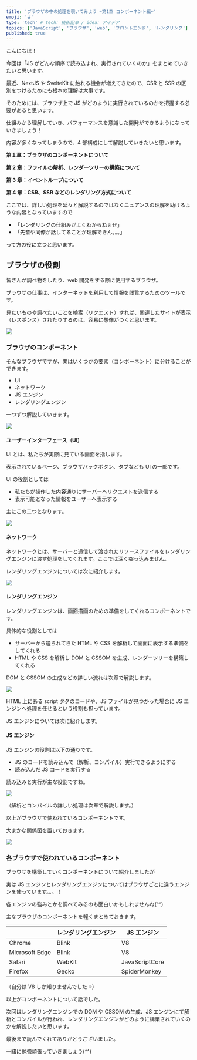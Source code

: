 ```yaml
---
title: 'ブラウザの中の処理を覗いてみよう ~第1章 コンポーネント編~'
emoji: '⛳'
type: 'tech' # tech: 技術記事 / idea: アイデア
topics: ['JavaScript', 'ブラウザ', 'web', 'フロントエンド', 'レンダリング']
published: true
---
```


こんにちは！

今回は「JS がどんな順序で読み込まれ、実行されていくのか」をまとめていきたいと思います。

最近、NextJS や SvelteKit に触れる機会が増えてきたので、CSR と SSR の区別をつけるためにも根本の理解は大事です。

そのためには、ブラウザ上で JS がどのように実行されているのかを把握する必要があると思います。

仕組みから理解していき、パフォーマンスを意識した開発ができるようになっていきましょう！

内容が多くなってしまうので、4 部構成にして解説していきたいと思います。

**第１章：ブラウザのコンポーネントについて**

**第 2 章：ファイルの解析、レンダーツリーの構築について**

**第 3 章：イベントループについて**

**第 4 章：CSR、SSR などのレンダリング方式について**

ここでは、詳しい処理を延々と解説するのではなくニュアンスの理解を助けるような内容となっていますので

- 「レンダリングの仕組みがよくわからねぇぜ」
- 「先輩や同僚が話してることが理解できん。。。」

って方の役に立つと思います。

## ブラウザの役割

皆さんが調べ物をしたり、web 開発をする際に使用するブラウザ。

ブラウザの仕事は、インターネットを利用して情報を閲覧するためのツールです。

見たいものや調べたいことを検索（リクエスト）すれば、関連したサイトが表示（レスポンス）されたりするのは、容易に想像がつくと思います。

![](/images/send-receive.png)

### ブラウザのコンポーネント

そんなブラウザですが、実はいくつかの要素（コンポーネント）に分けることができます。

- UI
- ネットワーク
- JS エンジン
- レンダリングエンジン

一つずつ解説していきます。

![](/images/UI.png)

#### ユーザーインターフェース（UI）

UI とは、私たちが実際に見ている画面を指します。

表示されているページ、ブラウザバックボタン、タブなども UI の一部です。

UI の役割としては

- 私たちが操作した内容通りにサーバーへリクエストを送信する
- 表示可能となった情報をユーザーへ表示する

主にこの二つとなります。

![](/images/easy-to-see.png)

#### ネットワーク

ネットワークとは、サーバーと通信して渡されたリソースファイルをレンダリングエンジンに渡す処理をしてくれます。ここでは深く突っ込みません。

レンダリングエンジンについては次に紹介します。

![](/images/resource.png)

#### レンダリングエンジン

レンダリングエンジンは、画面描画のための準備をしてくれるコンポーネントです。

具体的な役割としては

- サーバーから送られてきた HTML や CSS を解析して画面に表示する準備をしてくれる
- HTML や CSS を解析し DOM と CSSOM を生成、レンダーツリーを構築してくれる

DOM と CSSOM の生成などの詳しい流れは次章で解説します。

![](/images/download-html.png)

HTML 上にある script タグのコードや、JS ファイルが見つかった場合に JS エンジンへ処理を任せるという役割も担っています。

JS エンジンについては次に紹介します。

#### JS エンジン

JS エンジンの役割は以下の通りです。

- JS のコードを読み込んで（解析、コンパイル）実行できるようにする
- 読み込んだ JS コードを実行する

読み込みと実行が主な役割ですね。

![](/images/js-code.png)

（解析とコンパイルの詳しい処理は次章で解説します。）

以上がブラウザで使われているコンポーネントです。

大まかな関係図を置いておきます。

![](/images/UI-1-1024x576.png)

### 各ブラウザで使われているコンポーネント

ブラウザを構築していくコンポーネントについて紹介しましたが

実は JS エンジンとレンダリングエンジンについてはブラウザごとに違うエンジンを使っています。。。！

各エンジンの強みとかを調べてみるのも面白いかもしれませんね(^^)

主なブラウザのコンポーネントを軽くまとめておきます。

|                | レンダリングエンジン | JS エンジン    |
| -------------- | -------------------- | -------------- |
| Chrome         | Blink                | V8             |
| Microsoft Edge | Blink                | V8             |
| Safari         | WebKit               | JavaScriptCore |
| Firefox        | Gecko                | SpiderMonkey   |

（自分は V8 しか知りませんでした 💦）

以上がコンポーネントについて話でした。

次回はレンダリングエンジンでの DOM や CSSOM の生成、JS エンジンにて解析とコンパイルが行われ、レンダリングエンジンがどのように構築されていくのかを解説したいと思います。

最後まで読んでくれてありがとうございました。

一緒に勉強頑張っていきましょう(^^)
